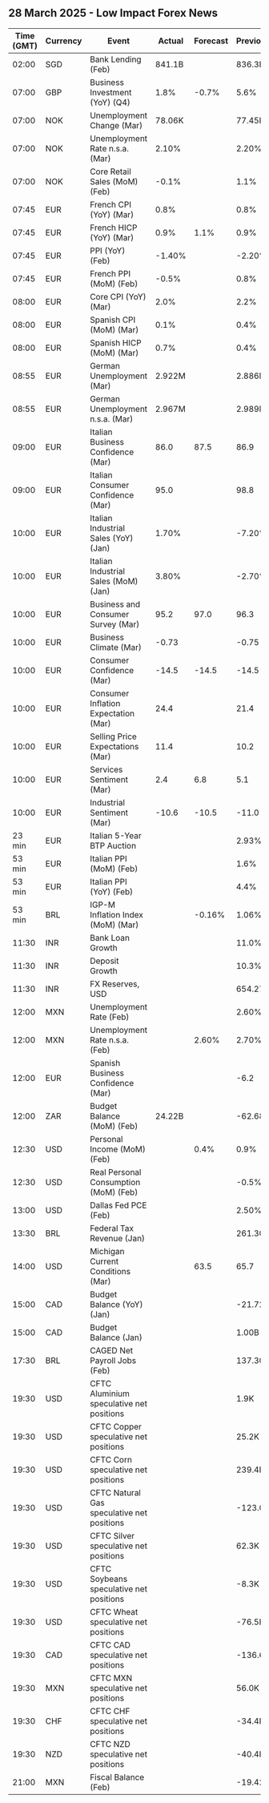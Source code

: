 ## 28 March 2025 - Low Impact Forex News

| Time (GMT) | Currency | Event | Actual | Forecast | Previous |
|------|----------|-------|--------|----------|----------|
| 02:00 | SGD | Bank Lending (Feb) | 841.1B |  | 836.3B |
| 07:00 | GBP | Business Investment (YoY) (Q4) | 1.8% | -0.7% | 5.6% |
| 07:00 | NOK | Unemployment Change (Mar) | 78.06K |  | 77.45K |
| 07:00 | NOK | Unemployment Rate n.s.a. (Mar) | 2.10% |  | 2.20% |
| 07:00 | NOK | Core Retail Sales (MoM) (Feb) | -0.1% |  | 1.1% |
| 07:45 | EUR | French CPI (YoY) (Mar) | 0.8% |  | 0.8% |
| 07:45 | EUR | French HICP (YoY) (Mar) | 0.9% | 1.1% | 0.9% |
| 07:45 | EUR | PPI (YoY) (Feb) | -1.40% |  | -2.20% |
| 07:45 | EUR | French PPI (MoM) (Feb) | -0.5% |  | 0.8% |
| 08:00 | EUR | Core CPI (YoY) (Mar) | 2.0% |  | 2.2% |
| 08:00 | EUR | Spanish CPI (MoM) (Mar) | 0.1% |  | 0.4% |
| 08:00 | EUR | Spanish HICP (MoM) (Mar) | 0.7% |  | 0.4% |
| 08:55 | EUR | German Unemployment (Mar) | 2.922M |  | 2.886M |
| 08:55 | EUR | German Unemployment n.s.a. (Mar) | 2.967M |  | 2.989M |
| 09:00 | EUR | Italian Business Confidence (Mar) | 86.0 | 87.5 | 86.9 |
| 09:00 | EUR | Italian Consumer Confidence (Mar) | 95.0 |  | 98.8 |
| 10:00 | EUR | Italian Industrial Sales (YoY) (Jan) | 1.70% |  | -7.20% |
| 10:00 | EUR | Italian Industrial Sales (MoM) (Jan) | 3.80% |  | -2.70% |
| 10:00 | EUR | Business and Consumer Survey (Mar) | 95.2 | 97.0 | 96.3 |
| 10:00 | EUR | Business Climate (Mar) | -0.73 |  | -0.75 |
| 10:00 | EUR | Consumer Confidence (Mar) | -14.5 | -14.5 | -14.5 |
| 10:00 | EUR | Consumer Inflation Expectation (Mar) | 24.4 |  | 21.4 |
| 10:00 | EUR | Selling Price Expectations (Mar) | 11.4 |  | 10.2 |
| 10:00 | EUR | Services Sentiment (Mar) | 2.4 | 6.8 | 5.1 |
| 10:00 | EUR | Industrial Sentiment (Mar) | -10.6 | -10.5 | -11.0 |
| 23 min | EUR | Italian 5-Year BTP Auction |  |  | 2.93% |
| 53 min | EUR | Italian PPI (MoM) (Feb) |  |  | 1.6% |
| 53 min | EUR | Italian PPI (YoY) (Feb) |  |  | 4.4% |
| 53 min | BRL | IGP-M Inflation Index (MoM) (Mar) |  | -0.16% | 1.06% |
| 11:30 | INR | Bank Loan Growth |  |  | 11.0% |
| 11:30 | INR | Deposit Growth |  |  | 10.3% |
| 11:30 | INR | FX Reserves, USD |  |  | 654.27B |
| 12:00 | MXN | Unemployment Rate (Feb) |  |  | 2.60% |
| 12:00 | MXN | Unemployment Rate n.s.a. (Feb) |  | 2.60% | 2.70% |
| 12:00 | EUR | Spanish Business Confidence (Mar) |  |  | -6.2 |
| 12:00 | ZAR | Budget Balance (MoM) (Feb) | 24.22B |  | -62.68B |
| 12:30 | USD | Personal Income (MoM) (Feb) |  | 0.4% | 0.9% |
| 12:30 | USD | Real Personal Consumption (MoM) (Feb) |  |  | -0.5% |
| 13:00 | USD | Dallas Fed PCE (Feb) |  |  | 2.50% |
| 13:30 | BRL | Federal Tax Revenue (Jan) |  |  | 261.30B |
| 14:00 | USD | Michigan Current Conditions (Mar) |  | 63.5 | 65.7 |
| 15:00 | CAD | Budget Balance (YoY) (Jan) |  |  | -21.72B |
| 15:00 | CAD | Budget Balance (Jan) |  |  | 1.00B |
| 17:30 | BRL | CAGED Net Payroll Jobs (Feb) |  |  | 137.30K |
| 19:30 | USD | CFTC Aluminium speculative net positions |  |  | 1.9K |
| 19:30 | USD | CFTC Copper speculative net positions |  |  | 25.2K |
| 19:30 | USD | CFTC Corn speculative net positions |  |  | 239.4K |
| 19:30 | USD | CFTC Natural Gas speculative net positions |  |  | -123.0K |
| 19:30 | USD | CFTC Silver speculative net positions |  |  | 62.3K |
| 19:30 | USD | CFTC Soybeans speculative net positions |  |  | -8.3K |
| 19:30 | USD | CFTC Wheat speculative net positions |  |  | -76.5K |
| 19:30 | CAD | CFTC CAD speculative net positions |  |  | -136.6K |
| 19:30 | MXN | CFTC MXN speculative net positions |  |  | 56.0K |
| 19:30 | CHF | CFTC CHF speculative net positions |  |  | -34.4K |
| 19:30 | NZD | CFTC NZD speculative net positions |  |  | -40.4K |
| 21:00 | MXN | Fiscal Balance (Feb) |  |  | -19.42B |
